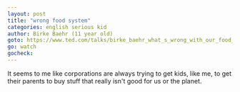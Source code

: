 ```yaml
---
layout: post
title: "wrong food system"
categories: english serious kid
author: Birke Baehr (11 year old)
goto: https://www.ted.com/talks/birke_baehr_what_s_wrong_with_our_food_system/
go: watch
gocheck:  
---
```

It seems to me like corporations are always trying to get kids, like me, to get their parents to buy stuff that really isn't good for us or the planet.
